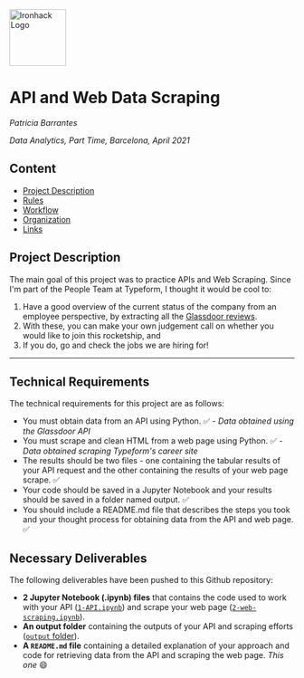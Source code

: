 <img src="https://bit.ly/2VnXWr2" alt="Ironhack Logo" width="100"/>

# API and Web Data Scraping
*Patricia Barrantes*

*Data Analytics, Part Time, Barcelona, April 2021*

## Content
- [Project Description](#project-description)
- [Rules](#rules)
- [Workflow](#workflow)
- [Organization](#organization)
- [Links](#links)

## Project Description

The main goal of this project was to practice APIs and Web Scraping. Since I'm part of the People Team at Typeform, I thought it would be cool to:
1. Have a good overview of the current status of the company from an employee perspective, by extracting all the [Glassdoor reviews](https://www.glassdoor.com/Reviews/Typeform-Reviews-E991912.htm).
2. With these, you can make your own judgement call on whether you would like to join this rocketship, and
3. If you do, go and check the jobs we are hiring for!

---

## Technical Requirements

The technical requirements for this project are as follows:

* You must obtain data from an API using Python. :white_check_mark: - _Data obtained using the Glassdoor API_
* You must scrape and clean HTML from a web page using Python. :white_check_mark: - _Data obtained scraping Typeform's career site_
* The results should be two files - one containing the tabular results of your API request and the other containing the results of your web page scrape. :white_check_mark:
* Your code should be saved in a Jupyter Notebook and your results should be saved in a folder named output. :white_check_mark:
* You should include a README.md file that describes the steps you took and your thought process for obtaining data from the API and web page. :white_check_mark:

## Necessary Deliverables

The following deliverables have been pushed to this Github repository:

* **2 Jupyter Notebook (.ipynb) files** that contains the code used to work with your API ([``1-API.ipynb``](https://github.com/p-barrantes/PR03-project-web/blob/master/1-API.ipynb)) and scrape your web page ([``2-web-scraping.ipynb``](https://github.com/p-barrantes/PR03-project-web/blob/master/2-web-scraping.ipynb)).
* **An output folder** containing the outputs of your API and scraping efforts ([``output`` folder](https://github.com/p-barrantes/PR03-project-web/tree/master/output)).
* **A ``README.md`` file** containing a detailed explanation of your approach and code for retrieving data from the API and scraping the web page. _This one_ :smile:
